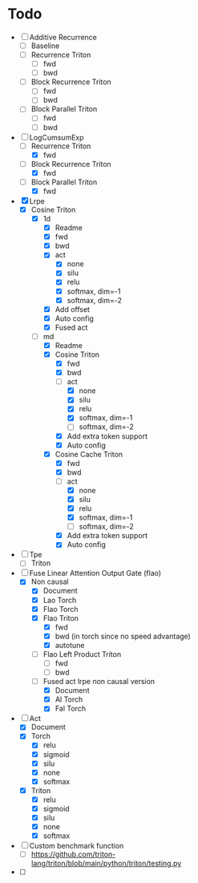 # Todo
- [ ] Additive Recurrence
  - [ ] Baseline
  - [ ] Recurrence Triton
    - [ ] fwd
    - [ ] bwd
  - [ ] Block Recurrence Triton
    - [ ] fwd
    - [ ] bwd
  - [ ] Block Parallel Triton
    - [ ] fwd
    - [ ] bwd
- [ ] LogCumsumExp
  - [ ] Recurrence Triton
    - [x] fwd
  - [ ] Block Recurrence Triton
    - [x] fwd
  - [ ] Block Parallel Triton
    - [x] fwd
- [x] Lrpe
  - [x] Cosine Triton
    - [x] 1d
      - [x] Readme
      - [x] fwd
      - [x] bwd
      - [x] act
        - [x] none
        - [x] silu
        - [x] relu
        - [x] softmax, dim=-1
        - [x] softmax, dim=-2
      - [x] Add offset
      - [x] Auto config
      - [x] Fused act
    - [ ] md
      - [x] Readme
      - [x] Cosine Triton
        - [x] fwd
        - [x] bwd
        - [ ] act
          - [x] none
          - [x] silu
          - [x] relu
          - [x] softmax, dim=-1
          - [ ] softmax, dim=-2
        - [x] Add extra token support
        - [x] Auto config
      - [x] Cosine Cache Triton
        - [x] fwd
        - [x] bwd
        - [ ] act
          - [x] none
          - [x] silu
          - [x] relu
          - [x] softmax, dim=-1
          - [ ] softmax, dim=-2
        - [x] Add extra token support
        - [x] Auto config
- [ ] Tpe
  - [ ] Triton
- [ ] Fuse Linear Attention Output Gate (flao)
  - [x] Non causal
    - [x] Document
    - [x] Lao Torch
    - [x] Flao Torch
    - [x] Flao Triton
      - [x] fwd
      - [x] bwd (in torch since no speed advantage)
      - [x] autotune
    - [ ] Flao Left Product Triton
      - [ ] fwd
      - [ ] bwd
    - [ ] Fused act lrpe non causal version
      - [x] Document
      - [x] Al Torch
      - [x] Fal Torch
- [ ] Act
  - [x] Document
  - [x] Torch
    - [x] relu
    - [x] sigmoid
    - [x] silu
    - [x] none
    - [x] softmax
  - [x] Triton
    - [x] relu
    - [x] sigmoid
    - [x] silu
    - [x] none
    - [x] softmax
- [ ] Custom benchmark function
  - [ ] https://github.com/triton-lang/triton/blob/main/python/triton/testing.py
- [ ]
